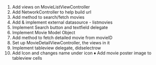 1. Add views on MovieListViewController 
2. Add NetworkController to help build url
3. Add method to search/fetch movies
4. Add & implement external datasource - listmovies
5. Implement Search button and textfield delegate
6. Implement Movie Model Object
7. Add method to fetch detailed movie from movieID
8. Set up MovieDetailViewController, the views in it
9. Implement tableview delegate, didselectrow
10. Add Icon and changes name under icon
♦︎ Add movie poster image to tableview cells
